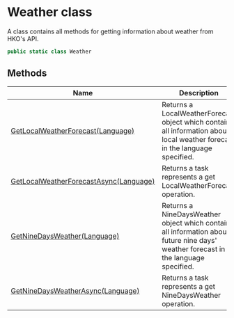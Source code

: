 # Weather class

A class contains all methods for getting information about weather from HKO's API.

```c#
public static class Weather
```

## Methods

| Name                                                         | Description                                                  |
| ------------------------------------------------------------ | ------------------------------------------------------------ |
| [GetLocalWeatherForecast(Language)](methods#GetLocalWeatherForecast_Language) | Returns a LocalWeatherForecast object which contains all information about local weather forecast in the language specified. |
| [GetLocalWeatherForecastAsync(Language)](methods#GetLocalWeatherForecastAsync_Language) | Returns a task represents a get LocalWeatherForecast operation. |
| [GetNineDaysWeather(Language)](methods#GetNineNineDaysWeather_Language) | Returns a NineDaysWeather object which contains all information about future nine days' weather forecast in the language specified. |
| [GetNineDaysWeatherAsync(Language)](methods#GetNineDaysWeatherAsync_Language) | Returns a task represents a get NineDaysWeather operation.   |

